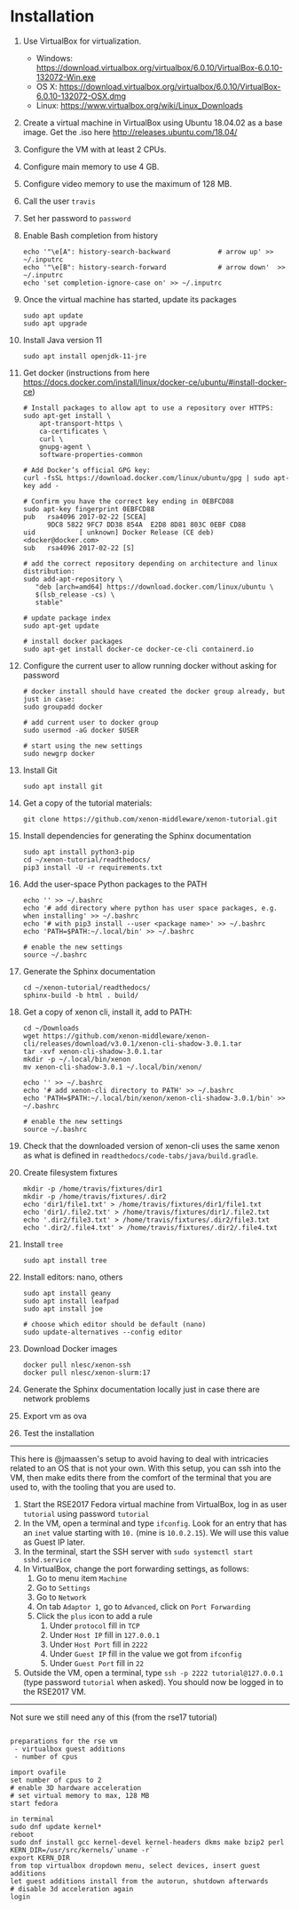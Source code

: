 # Installation


1. Use VirtualBox for virtualization. 
    - Windows: https://download.virtualbox.org/virtualbox/6.0.10/VirtualBox-6.0.10-132072-Win.exe
    - OS X: https://download.virtualbox.org/virtualbox/6.0.10/VirtualBox-6.0.10-132072-OSX.dmg
    - Linux: https://www.virtualbox.org/wiki/Linux_Downloads
1. Create a virtual machine in VirtualBox using Ubuntu 18.04.02 as a base image. Get the .iso here http://releases.ubuntu.com/18.04/
1. Configure the VM with at least 2 CPUs.
1. Configure main memory to use 4 GB.
1. Configure video memory to use the maximum of 128 MB.
1. Call the user ``travis``
1. Set her password to ``password``
1. Enable Bash completion from history

    ```
    echo '"\e[A": history-search-backward            # arrow up' >> ~/.inputrc
    echo '"\e[B": history-search-forward             # arrow down'  >> ~/.inputrc
    echo 'set completion-ignore-case on' >> ~/.inputrc
    ```

1. Once the virtual machine has started, update its packages

    ```
    sudo apt update
    sudo apt upgrade
    ```

1. Install Java version 11
    
    ```
    sudo apt install openjdk-11-jre
    ```

1. Get docker (instructions from here https://docs.docker.com/install/linux/docker-ce/ubuntu/#install-docker-ce)

    ```
    # Install packages to allow apt to use a repository over HTTPS:
    sudo apt-get install \
        apt-transport-https \
        ca-certificates \
        curl \
        gnupg-agent \
        software-properties-common

    # Add Docker’s official GPG key:
    curl -fsSL https://download.docker.com/linux/ubuntu/gpg | sudo apt-key add -

    # Confirm you have the correct key ending in 0EBFCD88
    sudo apt-key fingerprint 0EBFCD88
    pub   rsa4096 2017-02-22 [SCEA]
          9DC8 5822 9FC7 DD38 854A  E2D8 8D81 803C 0EBF CD88
    uid           [ unknown] Docker Release (CE deb) <docker@docker.com>
    sub   rsa4096 2017-02-22 [S]

    # add the correct repository depending on architecture and linux distribution:
    sudo add-apt-repository \
       "deb [arch=amd64] https://download.docker.com/linux/ubuntu \
       $(lsb_release -cs) \
       stable"

    # update package index
    sudo apt-get update

    # install docker packages
    sudo apt-get install docker-ce docker-ce-cli containerd.io
    ```

1. Configure the current user to allow running docker without asking for password

    ```
    # docker install should have created the docker group already, but just in case:
    sudo groupadd docker

    # add current user to docker group
    sudo usermod -aG docker $USER

    # start using the new settings
    sudo newgrp docker
    ```

1. Install Git
    
    ```
    sudo apt install git
    ```

1. Get a copy of the tutorial materials:

    ```
    git clone https://github.com/xenon-middleware/xenon-tutorial.git
    ```

1. Install dependencies for generating the Sphinx documentation

    ```
    sudo apt install python3-pip
    cd ~/xenon-tutorial/readthedocs/
    pip3 install -U -r requirements.txt
    ```

1. Add the user-space Python packages to the PATH

    ```
    echo '' >> ~/.bashrc
    echo '# add directory where python has user space packages, e.g. when installing' >> ~/.bashrc
    echo '# with pip3 install --user <package name>' >> ~/.bashrc
    echo 'PATH=$PATH:~/.local/bin' >> ~/.bashrc

    # enable the new settings
    source ~/.bashrc
    ```

1. Generate the Sphinx documentation

    ```
    cd ~/xenon-tutorial/readthedocs/
    sphinx-build -b html . build/
    ```

1. Get a copy of xenon cli, install it, add to PATH:

    ```
    cd ~/Downloads
    wget https://github.com/xenon-middleware/xenon-cli/releases/download/v3.0.1/xenon-cli-shadow-3.0.1.tar
    tar -xvf xenon-cli-shadow-3.0.1.tar
    mkdir -p ~/.local/bin/xenon
    mv xenon-cli-shadow-3.0.1 ~/.local/bin/xenon/

    echo '' >> ~/.bashrc
    echo '# add xenon-cli directory to PATH' >> ~/.bashrc
    echo 'PATH=$PATH:~/.local/bin/xenon/xenon-cli-shadow-3.0.1/bin' >> ~/.bashrc

    # enable the new settings
    source ~/.bashrc
    
    ```

1. Check that the downloaded version of xenon-cli uses the same xenon as what is defined in ``readthedocs/code-tabs/java/build.gradle``.
1. Create filesystem fixtures

    ```
    mkdir -p /home/travis/fixtures/dir1
    mkdir -p /home/travis/fixtures/.dir2
    echo 'dir1/file1.txt' > /home/travis/fixtures/dir1/file1.txt
    echo 'dir1/.file2.txt' > /home/travis/fixtures/dir1/.file2.txt
    echo '.dir2/file3.txt' > /home/travis/fixtures/.dir2/file3.txt
    echo '.dir2/.file4.txt' > /home/travis/fixtures/.dir2/.file4.txt
    ```

1. Install ``tree``

    ```
    sudo apt install tree
    ```

1. Install editors: nano, others

    ```
    sudo apt install geany
    sudo apt install leafpad
    sudo apt install joe

    # choose which editor should be default (nano)
    sudo update-alternatives --config editor

    ```

1. Download Docker images
    
    ```
    docker pull nlesc/xenon-ssh
    docker pull nlesc/xenon-slurm:17
    ```
1. Generate the Sphinx documentation locally just in case there are network problems
1. Export vm as ova
1. Test the installation

----

This here is @jmaassen's setup to avoid having to deal with intricacies related to an OS that is not your own. With this setup, you can ssh into the VM, then make edits there from the comfort of the terminal that you are used to, with the tooling that you are used to.

1. Start the RSE2017 Fedora virtual machine from VirtualBox, log in as user ``tutorial`` using password ``tutorial``
1. In the VM, open a terminal and type ``ifconfig``. Look for an entry that has an ``inet`` value starting with ``10.`` (mine is ``10.0.2.15``). We will use this value as Guest IP later.
1. In the terminal, start the SSH server with ``sudo systemctl start sshd.service``
1. In VirtualBox, change the port forwarding settings, as follows:
    1. Go to menu item ``Machine``
    1. Go to ``Settings`` 
    1. Go to ``Network``
    1. On tab ``Adaptor 1``, go to ``Advanced``, click on ``Port Forwarding``
    1. Click the ``plus`` icon to add a rule
        1. Under ``protocol`` fill in ``TCP``
        1. Under ``Host IP`` fill in ``127.0.0.1`` 
        1. Under ``Host Port`` fill in ``2222`` 
        1. Under ``Guest IP`` fill in the value we got from ``ifconfig`` 
        1. Under ``Guest Port`` fill in ``22`` 
1. Outside the VM, open a terminal, type ``ssh -p 2222 tutorial@127.0.0.1`` (type password ``tutorial`` when asked). You should now be logged in to the RSE2017 VM.


----

Not sure we still need any of this (from the rse17 tutorial)

```

preparations for the rse vm
 - virtualbox guest additions
 - number of cpus

import ovafile
set number of cpus to 2
# enable 3D hardware acceleration
# set virtual memory to max, 128 MB
start fedora

in terminal
sudo dnf update kernel*
reboot
sudo dnf install gcc kernel-devel kernel-headers dkms make bzip2 perl
KERN_DIR=/usr/src/kernels/`uname -r`
export KERN_DIR
from top virtualbox dropdown menu, select devices, insert guest additions
let guest additions install from the autorun, shutdown afterwards
# disable 3d acceleration again
login

```


